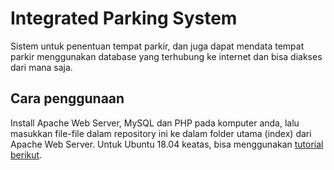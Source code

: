 # Integrated Parking System

Sistem untuk penentuan tempat parkir, dan juga dapat mendata tempat parkir menggunakan database yang terhubung ke internet dan bisa diakses dari mana saja. 

## Cara penggunaan

Install Apache Web Server, MySQL dan PHP pada komputer anda, lalu masukkan file-file dalam repository ini ke dalam folder utama (index) dari Apache Web Server. Untuk Ubuntu 18.04 keatas, bisa menggunakan [tutorial berikut](https://www.digitalocean.com/community/tutorials/how-to-install-linux-apache-mysql-php-lamp-stack-ubuntu-18-04).
